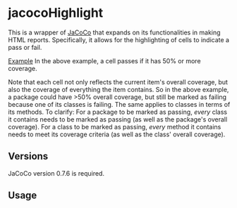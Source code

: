 # jacocoHighlight
This is a wrapper of [JaCoCo](http://eclemma.org/jacoco/ "JaCoCo") that expands on its functionalities in making HTML reports. Specifically, it allows for the highlighting of cells to indicate a pass or fail.

[Example](http://htmlpreview.github.io/?https://github.com/nkalonia1/jacocoHighlight/tree/master/example_report "JaCoCo Example")
In the above example, a cell passes if it has 50% or more coverage.

Note that each cell not only reflects the current item's overall coverage, but also the coverage of everything the item contains. So in the above example, a package could have >50% overall coverage, but still be marked as failing because one of its classes is failing. The same applies to classes in terms of its methods.
To clarify: For a package to be marked as passing, *every* class it contains needs to be marked as passing (as well as the package's overall coverage). For a class to be marked as passing, *every* method it contains needs to meet its coverage criteria (as well as the class' overall coverage).

## Versions
JaCoCo version 0.7.6 is required.

## Usage


